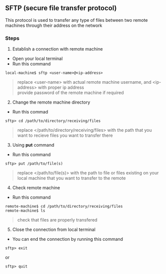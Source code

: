 ## SFTP (secure file transfer protocol)

This protocol is used to transfer any type of files between two remote machines through their address on the network

### Steps
1. Establish a connection with remote machine
- Open your local terminal
- Run this command
~~~
local-machine$ sftp <user-name>@<ip-address>
~~~
> replace \<user-name> with actual remote machine username, and \<ip-address> with proper ip address	
> provide password of the remote machine if required	

2. Change the remote machine directory
- Run this commad
~~~
sftp> cd /path/to/directory/receiving/files
~~~
> replace \</path/to/directory/receiving/files> with the path that you want to recieve files you want to transfer there	

3. Using **put** command
- Run this command
~~~
sftp> put /path/to/file(s)
~~~
> replace \</path/to/file(s)> with the path to file or files existing on your local machine that you want to transfer to the remote	

4. Check remote machine
- Run this command
~~~
remote-machine$ cd /path/to/directory/receiving/files	
remote-machine$ ls
~~~
> check that files are properly transfered

5. Close the connection from local terminal
- You can end the connection by running this command
~~~
sftp> exit
~~~
or
~~~
sftp> quit
~~~
